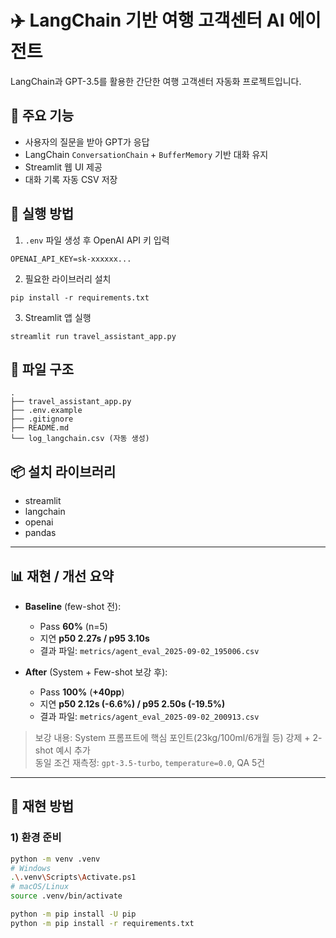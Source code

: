 # ✈️ LangChain 기반 여행 고객센터 AI 에이전트

LangChain과 GPT-3.5를 활용한 간단한 여행 고객센터 자동화 프로젝트입니다.

## 📌 주요 기능

- 사용자의 질문을 받아 GPT가 응답
- LangChain `ConversationChain` + `BufferMemory` 기반 대화 유지
- Streamlit 웹 UI 제공
- 대화 기록 자동 CSV 저장

## 🚀 실행 방법

1. `.env` 파일 생성 후 OpenAI API 키 입력

```
OPENAI_API_KEY=sk-xxxxxx...
```

2. 필요한 라이브러리 설치

```
pip install -r requirements.txt
```

3. Streamlit 앱 실행

```
streamlit run travel_assistant_app.py
```

## 📁 파일 구조

```
.
├── travel_assistant_app.py
├── .env.example
├── .gitignore
├── README.md
└── log_langchain.csv (자동 생성)
```

## 📦 설치 라이브러리

- streamlit
- langchain
- openai
- pandas


---

## 📊 재현 / 개선 요약

- **Baseline** (few-shot 전):
  - Pass **60%** (n=5)
  - 지연 **p50 2.27s / p95 3.10s**
  - 결과 파일: `metrics/agent_eval_2025-09-02_195006.csv`

- **After** (System + Few-shot 보강 후):
  - Pass **100%** (**+40pp**)
  - 지연 **p50 2.12s (-6.6%) / p95 2.50s (-19.5%)**
  - 결과 파일: `metrics/agent_eval_2025-09-02_200913.csv`

> 보강 내용: System 프롬프트에 핵심 포인트(23kg/100ml/6개월 등) 강제 + 2-shot 예시 추가  
> 동일 조건 재측정: `gpt-3.5-turbo`, `temperature=0.0`, QA 5건

---

## 🔁 재현 방법

### 1) 환경 준비
```bash
python -m venv .venv
# Windows
.\.venv\Scripts\Activate.ps1
# macOS/Linux
source .venv/bin/activate

python -m pip install -U pip
python -m pip install -r requirements.txt